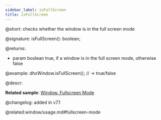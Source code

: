 ```yaml
---
sidebar_label: isFullScreen
title: isFullScreen
---
```


@short: checks whether the window is in the full screen mode


@signature: isFullScreen(): boolean;


@returns:
- param     boolean     true, if a window is in the full screen mode, otherwise false


@example:
dhxWindow.isFullScreen(); // -> true/false



@descr:

**Related sample**: [Window. Fullscreen Mode](https://snippet.dhtmlx.com/aftti5fy)

@changelog: added in v7.1

@related:window/usage.md#fullscreen-mode